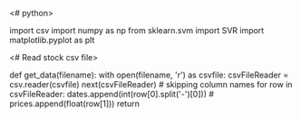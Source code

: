 <# python>

import csv
import numpy as np
from sklearn.svm import SVR
import matplotlib.pyplot as plt

<# Read stock csv file>

def get_data(filename):
	with open(filename, 'r') as csvfile:
		csvFileReader = csv.reader(csvfile)
    		next(csvFileReader)	# skipping column names
		for row in csvFileReader:
			dates.append(int(row[0].split('-')[0])) #
			prices.append(float(row[1]))
	return

